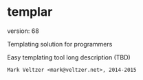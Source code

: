 templar
=======

version: 68

Templating solution for programmers

Easy templating tool long description (TBD)

	Mark Veltzer <mark@veltzer.net>, 2014-2015
